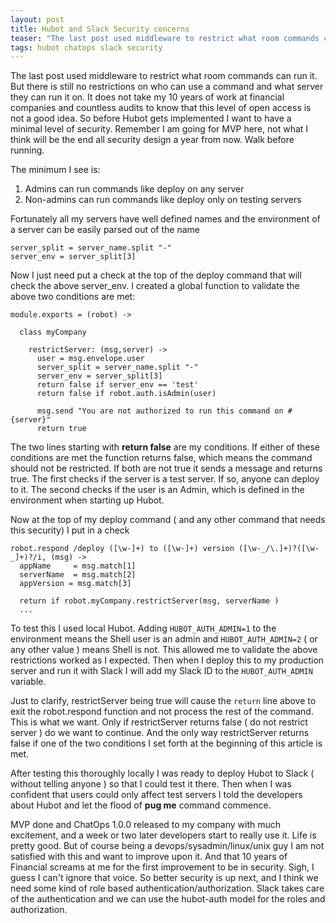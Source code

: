 ```yaml
---
layout: post
title: Hubot and Slack Security concerns
teaser: "The last post used middleware to restrict what room commands can run it.  But there is still no restrictions on who can use a command and what server they can run it on."
tags: hubot chatops slack security
---
```


The last post used middleware to restrict what room commands can run it.  But there is still no restrictions on who can use a command and what server they can run it on.   It does not take my 10 years of work at financial companies and countless audits to know that this level of open access is not a good idea.   So before Hubot gets implemented I want to have a minimal level of security.   Remember I am going for MVP here, not what I think will be the end all security design a year from now.   Walk before running.

The minimum I see is:

1. Admins can run commands like deploy on any server
2. Non-admins can run commands like deploy only on testing servers

Fortunately all my servers have well defined names and the environment of a server can be easily parsed out of the name

```
server_split = server_name.split "-"
server_env = server_split[3]
```

Now I just need put a check at the top of the deploy command that will check the above server_env.   I created a global function to validate the above two conditions are met:

```
module.exports = (robot) ->

  class myCompany

    restrictServer: (msg,server) ->
      user = msg.envelope.user
      server_split = server_name.split "-"
      server_env = server_split[3]
      return false if server_env == 'test'
      return false if robot.auth.isAdmin(user)

      msg.send "You are not authorized to run this command on #{server}"
      return true
```

The two lines starting with **return false** are my conditions.   If either of these conditions are met the function returns false, which means the command should not be restricted.   If both are not true it sends a message and returns true.  The first checks if the server is a test server.  If so, anyone can deploy to it.   The second checks if the user is an Admin, which is defined in the environment when starting up Hubot.

Now at the top of my deploy command ( and any other command that needs this security)  I put in a check

```
robot.respond /deploy ([\w-]+) to ([\w-]+) version ([\w-_/\.]+)?([\w-_]+)?/i, (msg) ->
  appName     = msg.match[1]
  serverName  = msg.match[2]
  appVersion = msg.match[3]

  return if robot.myCompany.restrictServer(msg, serverName )
  ...
```

To test this I used local Hubot.  Adding `HUBOT_AUTH_ADMIN=1` to the environment means the Shell user is an admin and `HUBOT_AUTH_ADMIN=2` ( or any other value ) means Shell is not.  This allowed me to validate the above restrictions worked as I expected. Then when I deploy this to my production server and run it with Slack I will add my Slack ID to the `HUBOT_AUTH_ADMIN` variable.

Just to clarify, restrictServer being true will cause the `return` line above to exit the robot.respond function and not process the rest of the command.   This is what we want.  Only if restrictServer returns false ( do not restrict server ) do we want to continue.   And the only way restrictServer returns false if one of the two conditions I set forth at the beginning of this article is met.

After testing this thoroughly locally I was ready to deploy Hubot to Slack ( without telling anyone ) so that I could test it there.  Then when I was confident that users could only affect test servers I told the developers about Hubot and let the flood of **pug me** command commence.

MVP done and ChatOps 1.0.0 released to my company with much excitement, and a week or two later developers start to really use it.   Life is pretty good.   But of course being a devops/sysadmin/linux/unix guy I am not satisfied with this and want to improve upon it.  And that 10 years of Financial screams at me for the first improvement to be in security.   Sigh, I guess I can't ignore that voice.   So better security is up next, and I think we need some kind of role based authentication/authorization.   Slack takes care of the authentication and we can use the hubot-auth model for the roles and authorization.
